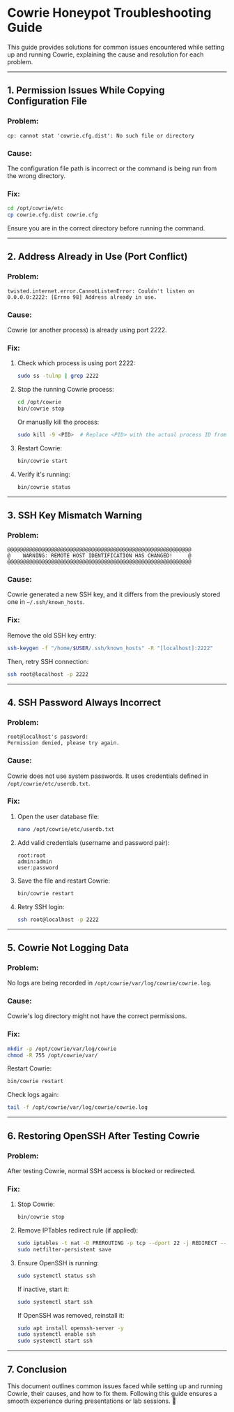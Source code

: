 # **Cowrie Honeypot Troubleshooting Guide**

This guide provides solutions for common issues encountered while setting up and running Cowrie, explaining the cause and resolution for each problem.

---

## **1. Permission Issues While Copying Configuration File**

### **Problem:**

```
cp: cannot stat 'cowrie.cfg.dist': No such file or directory
```

### **Cause:**

The configuration file path is incorrect or the command is being run from the wrong directory.

### **Fix:**

```bash
cd /opt/cowrie/etc
cp cowrie.cfg.dist cowrie.cfg
```

Ensure you are in the correct directory before running the command.

---

## **2. Address Already in Use (Port Conflict)**

### **Problem:**

```
twisted.internet.error.CannotListenError: Couldn't listen on 0.0.0.0:2222: [Errno 98] Address already in use.
```

### **Cause:**

Cowrie (or another process) is already using port 2222.

### **Fix:**

1. Check which process is using port 2222:
   ```bash
   sudo ss -tulnp | grep 2222
   ```
2. Stop the running Cowrie process:
   ```bash
   cd /opt/cowrie
   bin/cowrie stop
   ```
   Or manually kill the process:
   ```bash
   sudo kill -9 <PID>  # Replace <PID> with the actual process ID from the previous command
   ```
3. Restart Cowrie:
   ```bash
   bin/cowrie start
   ```
4. Verify it's running:
   ```bash
   bin/cowrie status
   ```

---

## **3. SSH Key Mismatch Warning**

### **Problem:**

```
@@@@@@@@@@@@@@@@@@@@@@@@@@@@@@@@@@@@@@@@@@@@@@@@@@@@@@@@@@@
@    WARNING: REMOTE HOST IDENTIFICATION HAS CHANGED!     @
@@@@@@@@@@@@@@@@@@@@@@@@@@@@@@@@@@@@@@@@@@@@@@@@@@@@@@@@@@@
```

### **Cause:**

Cowrie generated a new SSH key, and it differs from the previously stored one in `~/.ssh/known_hosts`.

### **Fix:**

Remove the old SSH key entry:

```bash
ssh-keygen -f "/home/$USER/.ssh/known_hosts" -R "[localhost]:2222"
```

Then, retry SSH connection:

```bash
ssh root@localhost -p 2222
```

---

## **4. SSH Password Always Incorrect**

### **Problem:**

```
root@localhost's password:
Permission denied, please try again.
```

### **Cause:**

Cowrie does not use system passwords. It uses credentials defined in `/opt/cowrie/etc/userdb.txt`.

### **Fix:**

1. Open the user database file:
   ```bash
   nano /opt/cowrie/etc/userdb.txt
   ```
2. Add valid credentials (username and password pair):
   ```
   root:root
   admin:admin
   user:password
   ```
3. Save the file and restart Cowrie:
   ```bash
   bin/cowrie restart
   ```
4. Retry SSH login:
   ```bash
   ssh root@localhost -p 2222
   ```

---

## **5. Cowrie Not Logging Data**

### **Problem:**

No logs are being recorded in `/opt/cowrie/var/log/cowrie/cowrie.log`.

### **Cause:**

Cowrie's log directory might not have the correct permissions.

### **Fix:**

```bash
mkdir -p /opt/cowrie/var/log/cowrie
chmod -R 755 /opt/cowrie/var/
```

Restart Cowrie:

```bash
bin/cowrie restart
```

Check logs again:

```bash
tail -f /opt/cowrie/var/log/cowrie/cowrie.log
```

---

## **6. Restoring OpenSSH After Testing Cowrie**

### **Problem:**

After testing Cowrie, normal SSH access is blocked or redirected.

### **Fix:**

1. Stop Cowrie:
   ```bash
   bin/cowrie stop
   ```
2. Remove IPTables redirect rule (if applied):
   ```bash
   sudo iptables -t nat -D PREROUTING -p tcp --dport 22 -j REDIRECT --to-port 2222
   sudo netfilter-persistent save
   ```
3. Ensure OpenSSH is running:
   ```bash
   sudo systemctl status ssh
   ```
   If inactive, start it:
   ```bash
   sudo systemctl start ssh
   ```
   If OpenSSH was removed, reinstall it:
   ```bash
   sudo apt install openssh-server -y
   sudo systemctl enable ssh
   sudo systemctl start ssh
   ```

---

## **7. Conclusion**

This document outlines common issues faced while setting up and running Cowrie, their causes, and how to fix them. Following this guide ensures a smooth experience during presentations or lab sessions. 🚀

